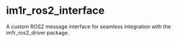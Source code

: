 # im1r_ros2_interface
A custom ROS2 message interface for seamless integration with the im1r_ros2_driver package.
